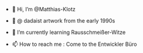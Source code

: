 - 👋 Hi, I’m @Matthias-Klotz
- 👀 @ dadaist artwork from the early 1990s 
- 🌱 I’m currently learning Rausschmeißer-Witze

- 📫 How to reach me : Come to the Entwickler Büro 

<!---
Matthias-Klotz/Matthias-Klotz is a ✨ special ✨ repository because its `README.md` (this file) appears on your GitHub profile.
You can click the Preview link to take a look at your changes.
--->
